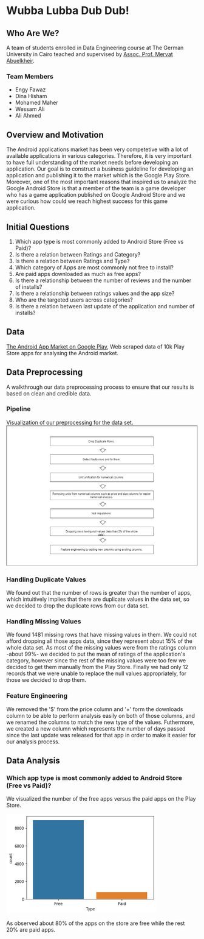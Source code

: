 # Wubba Lubba Dub Dub!

## Who Are We?
A team of students enrolled in Data Engineering course at The German University in Cairo teached and supervised by [Assoc. Prof. Mervat Abuelkheir](http://met.guc.edu.eg/People/Profile.aspx?facId=3179 "MET website profile").
### Team Members
- Engy Fawaz
- Dina Hisham
- Mohamed Maher
- Wessam Ali
- Ali Ahmed

## Overview and Motivation 
The Android applications market has been very competetive with a lot of available applications in various categories. Therefore, it is very important to have full understanding of the market needs before developing an application. Our goal is to construct a business guideline for developing  an application and publishing it to the market which is the Google Play Store. Moreover, one of the most important reasons that inspired us to analyze the Google Android Store is that a member of the team is a game developer who has a game application published on Google Android Store and we were curious how could we reach highest success for this game application.

## Initial Questions
1. Which app type is most commonly added to Android Store (Free vs Paid)?
1. Is there a relation between Ratings and Category?
1. Is there a relation between Ratings and Type?
1. Which category of Apps are most commonly not free to install?
1. Are paid apps downloaded as much as free apps?
1. Is there a relationship between the number of reviews and the number of installs?
1. Is there a relationship between ratings values and the app size?
1. Who are the targeted users across categories?
1. Is there a relation between last update of the application and number of installs?

## Data
[The Android App Market on Google Play](https://www.datacamp.com/projects/619), Web scraped data of 10k Play Store apps for analysing the Android market.

## Data Preprocessing
A walkthrough our data preprocessing process to ensure that our results is based on clean and credible data.

### Pipeline
Visualization of our preprocessing for the data set.
![Image](https://github.com/aligredo/wubbalubbadubdub.github.io/blob/master/Data/Preprocessing%20Sequence.png "Data Preprocessing Pipeline")

### Handling Duplicate Values
We found out that the number of rows is greater than the number of apps, which intuitively implies that there are duplicate values in the data set, so we decided to drop the duplicate rows from our data set.

### Handling Missing Values
We found 1481 missing rows that have missing values in them. We could not afford dropping all those apps data, since they represent about 15% of the whole data set. As most of the missing values were from the ratings column -about 99%- we decided to put the mean of ratings of the application's category, however since the rest of the missing values were too few we decided to get them manually from the Play Store. Finally we had only 12 records that we were unable to replace the null values appropriately, for those we decided to drop them.

### Feature Engineering 
We removed the '$' from the price column and '+' form the downloads column to be able to perform analysis easily on both of those columns, and we renamed the columns to match the new type of the values. Futhermore, we created a new column which represents the number of days passed since the last update was released for that app in order to make it easier for our analysis process.

## Data Analysis 

### Which app type is most commonly added to Android Store (Free vs Paid)?
We visualized the number of the free apps versus the paid apps on the Play Store.

![plot1](https://github.com/aligredo/wubbalubbadubdub.github.io/blob/master/Data/plot1.png "Free vs. Paid Apps")

As observed about 80% of the apps on the store are free while the rest 20% are paid apps.



